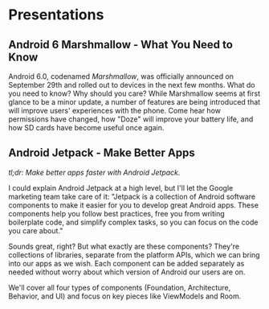 # Presentations

## Android 6 Marshmallow - What You Need to Know
Android 6.0, codenamed _Marshmallow_, was officially announced on September 29th and rolled out to devices in the next few months.  What do you need to know? Why should you care?  While Marshmallow seems at first glance to be a minor update, a number of features are being introduced that will improve users' experiences with the phone.  Come hear how permissions have changed, how "Doze" will improve your battery life, and how SD cards have become useful once again.

## Android Jetpack - Make Better Apps
_tl;dr: Make better apps faster with Android Jetpack._

I could explain Android Jetpack at a high level, but I'll let the Google marketing team take care of it:
"Jetpack is a collection of Android software components to make it easier for you to develop great Android apps. These components help you follow best practices, free you from writing boilerplate code, and simplify complex tasks, so you can focus on the code you care about."

Sounds great, right?  But what exactly are these components?  They're collections of libraries, separate from the platform APIs, which we can bring into our apps as we wish.  Each component can be added separately as needed without worry about which version of Android our users are on.

We'll cover all four types of components (Foundation, Architecture, Behavior, and UI) and focus on key pieces like ViewModels and Room.
